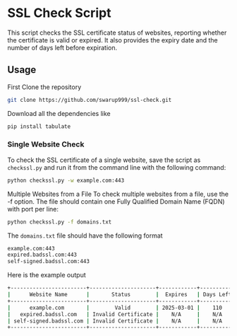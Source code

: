 # SSL Check Script

This script checks the SSL certificate status of websites, reporting whether the certificate is valid or expired. It also provides the expiry date and the number of days left before expiration.

## Usage
First Clone the repository 
```bash
git clone https://github.com/swarup999/ssl-check.git
```
Download all the dependencies like
```bash
pip install tabulate
```

### Single Website Check
To check the SSL certificate of a single website, save the script as `checkssl.py` and run it from the command line with the following command:

```bash
python checkssl.py -w example.com:443
```

Multiple Websites from a File
To check multiple websites from a file, use the -f option. The file should contain one Fully Qualified Domain Name (FQDN) with port per line:
```bash
python checkssl.py -f domains.txt
```

The `domains.txt` file should have the following format
```bash
example.com:443
expired.badssl.com:443
self-signed.badssl.com:443
```
Here is the example output
```bash
+------------------------+---------------------+------------+-----------+
|      Website Name      |       Status        |  Expires   | Days Left |
+------------------------+---------------------+------------+-----------+
|      example.com       |        Valid        | 2025-03-01 |    110    |
|   expired.badssl.com   | Invalid Certificate |    N/A     |    N/A    |
| self-signed.badssl.com | Invalid Certificate |    N/A     |    N/A    |
+------------------------+---------------------+------------+-----------+
```

